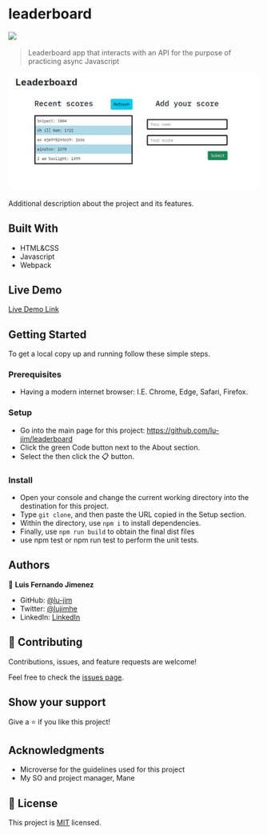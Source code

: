 # leaderboard

![](https://img.shields.io/badge/Microverse-blueviolet)


> Leaderboard app that interacts with an API for the purpose of practicing async Javascript

![screenshot](./app_screenshot.png)

Additional description about the project and its features.

## Built With

- HTML&CSS
- Javascript
- Webpack

## Live Demo
[Live Demo Link](#)

## Getting Started
To get a local copy up and running follow these simple steps.

### Prerequisites
- Having a modern internet browser: I.E. Chrome, Edge, Safari, Firefox.

### Setup
- Go into the main page for this project: https://github.com/lu-jim/leaderboard
- Click the green Code button next to the About section.
- Select the then click the 📋 button.
### Install
- Open your console and change the current working directory into the destination for this project.
- Type `git clone`, and then paste the URL copied in the Setup section.
- Within the directory, use `npm i`  to install dependencies.
- Finally, use `npm run build` to obtain the final dist files
- use npm test or npm run test to perform the unit tests.
## Authors

👤 **Luis Fernando Jimenez**

- GitHub: [@lu-jim](https://github.com/lu-jim)
- Twitter: [@lujimhe](https://twitter.com/lujimhe)
- LinkedIn: [LinkedIn](https://www.linkedin.com/in/lujim/)

## 🤝 Contributing

Contributions, issues, and feature requests are welcome!

Feel free to check the [issues page](../../issues/).

## Show your support

Give a ⭐️ if you like this project!

## Acknowledgments

- Microverse for the guidelines used for this project
- My SO and project manager, Mane

## 📝 License

This project is [MIT](./MIT.md) licensed.
